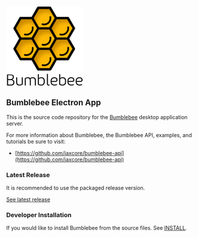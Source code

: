 ![screenshot](assets/logo.png)

## Bumblebee Electron App

This is the source code repository for the [Bumblebee](https://github.com/jaxcore/bumblebee-api) desktop application server.

For more information about Bumblebee, the Bumblebee API, examples, and tutorials be sure to visit:

- [https://github.com/jaxcore/bumblebee-api](https://github.com/jaxcore/bumblebee-api)

### Latest Release

It is recommended to use the packaged release version.

[See latest release](releases)

### Developer Installation

If you would like to install Bumblebee from the source files.  See [INSTALL](INSTALL.md).